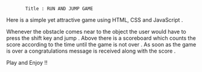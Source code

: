            Title : RUN AND JUMP GAME


Here is a simple yet attractive game using HTML, CSS and JavaScript .

Whenever the obstacle comes near to the object the user would have to press the shift key and jump . Above there is a scoreboard which counts the score according to the time until the game is not over . As soon as the game is over a congratulations message is received along with the score .

Play and Enjoy !!